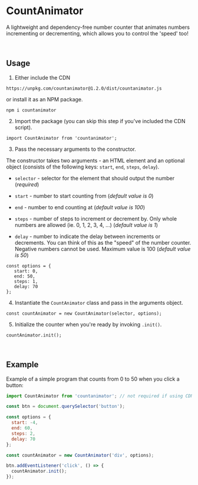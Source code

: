 # CountAnimator

A lightweight and dependency-free number counter that animates numbers incrementing or decrementing, which allows you to control the 'speed' too!

<br />

## Usage

1. Either include the CDN
```
https://unpkg.com/countanimator@1.2.0/dist/countanimator.js
```
or install it as an NPM package.
```
npm i countanimator
```

2. Import the package (you can skip this step if you've included the CDN script).
```
import CountAnimator from 'countanimator';
```

3. Pass the necessary arguments to the constructor.

The constructor takes two arguments - an HTML element and an optional object (consists of the following keys: `start`, `end`, `steps`, `delay`).

 - `selector` - selector for the element that should output the number (_required_)

 - `start` - number to start counting from (_default value is 0_)
 - `end` - number to end counting at (_default value is 100_)
 - `steps` - number of steps to increment or decrement by. Only whole numbers are allowed (ie. 0, 1, 2, 3, 4, ...) (_default value is 1_)
 - `delay` - number to indicate the delay between increments or decrements. You can think of this as the "speed" of the number counter. Negative numbers cannot be used. Maximum value is 100 (_default value is 50_)

 ```
const options = {
    start: 0,
    end: 50,
    steps: 1,
    delay: 70
};
```

4. Instantiate the `CountAnimator` class and pass in the arguments object.

```
const countAnimator = new CountAnimator(selector, options);
```

5. Initialize the counter when you're ready by invoking `.init()`.

```
countAnimator.init();
```

<br />

## Example
Example of a simple program that counts from 0 to 50 when you click a button:

```js
import CountAnimator from 'countanimator'; // not required if using CDN

const btn = document.querySelector('button');

const options = {
  start: -4,
  end: 60,
  steps: 2,
  delay: 70
};

const countAnimator = new CountAnimator('div', options);

btn.addEventListener('click', () => {
  countAnimator.init();
});
```